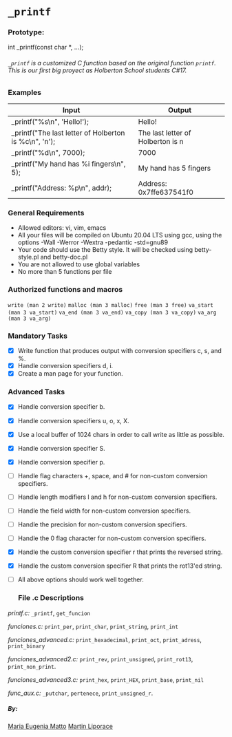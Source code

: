 # `_printf`
### Prototype:

int _printf(const char *, ...);

######  `_printf` is a customized C function based on the original function `printf`. This is our first big proyect as Holberton School students C#17.
### Examples



| Input | Output |
| ------ | ------ |
| _printf("%s\n", 'Hello!'); | Hello! |
| _printf("The last letter of Holberton is %c\n", 'n'); | The last letter of Holberton is n|
| _printf("%d\n", 7000); | 7000 |
| _printf("My hand has %i fingers\n", 5); | My hand has 5 fingers |
| _printf("Address: %p\n", addr); | Address: 0x7ffe637541f0 |

### General Requirements

 - Allowed editors: vi, vim, emacs
 - All your files will be compiled on Ubuntu 20.04 LTS using gcc, using the options -Wall -Werror -Wextra -pedantic -std=gnu89
 - Your code should use the Betty style. It will be checked using betty-style.pl and betty-doc.pl
 - You are not allowed to use global variables
 - No more than 5 functions per file
 
### Authorized functions and macros
``write (man 2 write)``
``malloc (man 3 malloc)``
``free (man 3 free)``
``va_start (man 3 va_start)``
``va_end (man 3 va_end)``
``va_copy (man 3 va_copy)``
``va_arg (man 3 va_arg)``

### Mandatory Tasks
- [x] Write function that produces output with conversion specifiers c, s, and %.
- [x] Handle conversion specifiers d, i.
- [x] Create a man page for your function.

### Advanced Tasks
- [x] Handle conversion specifier b.
- [x] Handle conversion specifiers u, o, x, X.
- [x] Use a local buffer of 1024 chars in order to call write as little as possible.
- [x] Handle conversion specifier S.
- [x] Handle conversion specifier p.
- [ ] Handle flag characters +, space, and # for non-custom conversion specifiers.
- [ ] Handle length modifiers l and h for non-custom conversion specifiers.
- [ ] Handle the field width for non-custom conversion specifiers.
- [ ] Handle the precision for non-custom conversion specifiers.
- [ ] Handle the 0 flag character for non-custom conversion specifiers.
- [x] Handle the custom conversion specifier r that prints the reversed string.
- [x] Handle the custom conversion specifier R that prints the rot13'ed string.
- [ ] All above options should work well together.
 
  ### File .c Descriptions
*printf.c:* `_printf`, `get_funcion`

*funciones.c:* `print_per`, `print_char`, `print_string`, `print_int`

*funciones_advanced.c:* `print_hexadecimal`, `print_oct`, `print_adress`, `print_binary`

*funciones_advanced2.c:* `print_rev`, `print_unsigned`, `print_rot13`, `print_non_print`.

*funciones_advanced3.c:* `print_hex`, `print_HEX`, `print_base`, `print_nil`

*func_aux.c:* `_putchar`, `pertenece`, `print_unsigned_r`.

##### *By:*
[Maria Eugenia Matto](https://www.linkedin.com/in/maria-matto/)
[Martin Liporace](https://www.linkedin.com/in/martin-liporace-es-it-075a80230/)
